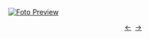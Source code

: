 [![Foto Preview](preview/n732.avif)](https://20essentials.github.io/project-000-732)

<div align="center" style="display: flex; justify-content: center;">
  <a  href="https://github.com/20essentials/project-000-731" target="_blank">&#8592;</a>
  &nbsp;&nbsp;
  <a  href="https://github.com/20essentials/project-000-733" target="_blank">&#8594;</a>
</div>
